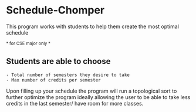 # Schedule-Chomper

</sub> This program works with students to help them create the most optimal schedule

<sub> * for CSE major only *

## Students are able to choose 

```
- Total number of semesters they desire to take
- Max number of credits per semester 
```

</sub> Upon filling up your schedule the program will run a topological sort to further optimize the program ideally allowing the user to be able to take less credits in the last semester/ have room for more classes.
